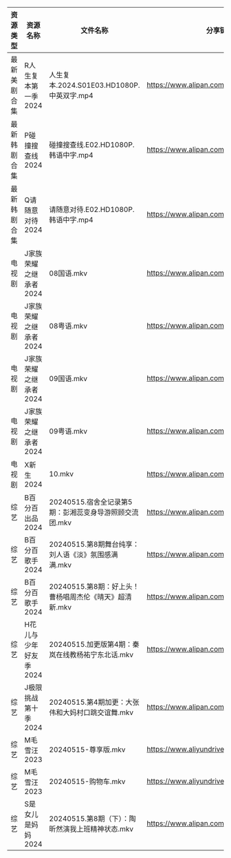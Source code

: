 | 资源类型   | 资源名称          | 文件名称                               | 分享链接                                      | 更新时间                |
| ------ | ------------- | ---------------------------------- | ----------------------------------------- | ------------------- |
| 最新美剧合集 | R人生复本第一季2024  | 人生复本.2024.S01E03.HD1080P.中英双字.mp4  | https://www.alipan.com/s/tHTSR2SQ9iq      | 2024-05-15 14:10:28 |
| 最新韩剧合集 | P碰撞搜查线2024    | 碰撞搜查线.E02.HD1080P.韩语中字.mp4         | https://www.alipan.com/s/ExkrRtDoNYC      | 2024-05-15 10:07:33 |
| 最新韩剧合集 | Q请随意对待2024    | 请随意对待.E02.HD1080P.韩语中字.mp4         | https://www.alipan.com/s/iJ1hfG7FjwZ      | 2024-05-15 10:07:44 |
| 电视剧    | J家族荣耀之继承者2024 | 08国语.mkv                           | https://www.alipan.com/s/nQdG1mVtEPN      | 2024-05-15 14:09:30 |
| 电视剧    | J家族荣耀之继承者2024 | 08粤语.mkv                           | https://www.alipan.com/s/nQdG1mVtEPN      | 2024-05-15 14:09:30 |
| 电视剧    | J家族荣耀之继承者2024 | 09国语.mkv                           | https://www.alipan.com/s/nQdG1mVtEPN      | 2024-05-15 14:09:29 |
| 电视剧    | J家族荣耀之继承者2024 | 09粤语.mkv                           | https://www.alipan.com/s/nQdG1mVtEPN      | 2024-05-15 14:09:29 |
| 电视剧    | X新生2024       | 10.mkv                             | https://www.alipan.com/s/N1mwY3kznmo      | 2024-05-15 14:11:15 |
| 综艺     | B百分百出品2024    | 20240515.宿舍全记录第5期：彭湘蕊变身导游照顾交流团.mkv | https://www.alipan.com/s/N2RcoMVTDZC      | 2024-05-15 14:11:38 |
| 综艺     | B百分百歌手2024    | 20240515.第8期舞台纯享：刘人语《淡》氛围感满满.mkv   | https://www.alipan.com/s/Mx8hzxySwye      | 2024-05-15 14:11:40 |
| 综艺     | B百分百歌手2024    | 20240515.第8期：好上头！曹杨唱周杰伦《晴天》超清新.mkv | https://www.alipan.com/s/Mx8hzxySwye      | 2024-05-15 14:11:40 |
| 综艺     | H花儿与少年好友季2024 | 20240515.加更版第4期：秦岚在线教杨祐宁东北话.mkv    | https://www.alipan.com/s/F192eKH9dMy      | 2024-05-15 14:12:05 |
| 综艺     | J极限挑战第十季2024  | 20240515.第4期加更：大张伟和大妈村口跳交谊舞.mkv    | https://www.alipan.com/s/AVDbVKDwyT9      | 2024-05-15 14:12:15 |
| 综艺     | M毛雪汪2023      | 20240515-尊享版.mkv                   | https://www.aliyundrive.com/s/asPqfgPRqAg | 2024-05-15 14:12:21 |
| 综艺     | M毛雪汪2023      | 20240515-购物车.mkv                   | https://www.aliyundrive.com/s/asPqfgPRqAg | 2024-05-15 14:12:20 |
| 综艺     | S是女儿是妈妈2024   | 20240515.第8期（下）：陶昕然演我上班精神状态.mkv    | https://www.alipan.com/s/GGFq6YSak3R      | 2024-05-15 14:12:37 |
